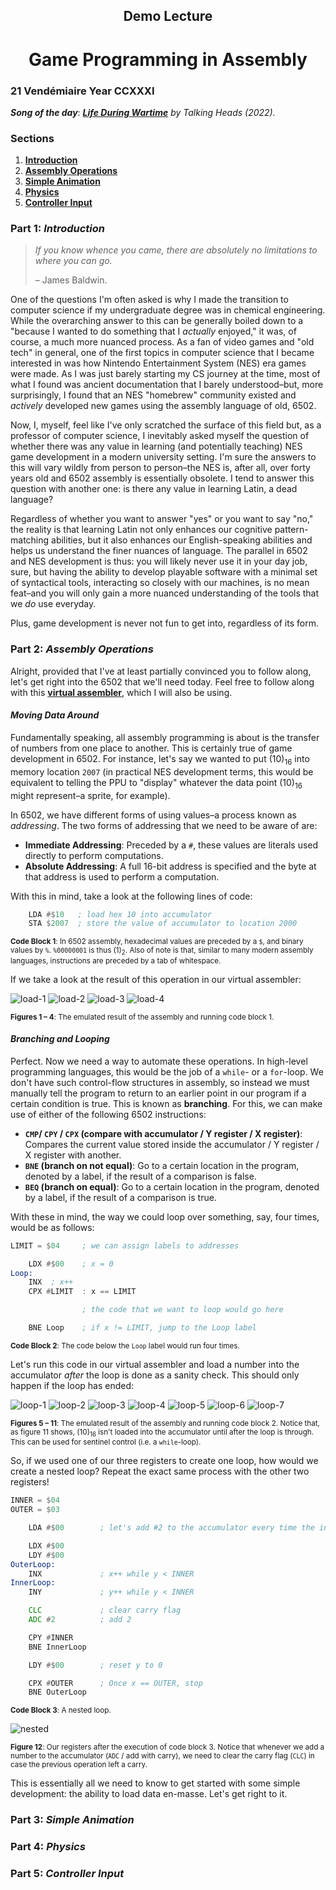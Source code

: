 <h2 align=center>Demo Lecture</h2>

<h1 align=center>Game Programming in Assembly</h1>

### 21 Vendémiaire Year CCXXXI

***Song of the day***: _[**Life During Wartime**](https://youtu.be/jLwZvg46jms) by Talking Heads (2022)._

### Sections

1. [**Introduction**](#part-0-introduction)
2. [**Assembly Operations**](#part-1-assembly-operations)
3. [**Simple Animation**](#part-2-the-interface-perspective)
4. [**Physics**](#part-3-in-the-wild)
5. [**Controller Input**](#part-4-controller-input)

### Part 1: _Introduction_

> _If you know whence you came, there are absolutely no limitations to where you can go._ 
>
> – James Baldwin.

One of the questions I'm often asked is why I made the transition to computer science if my undergraduate degree was in chemical engineering. While the overarching answer to this can be generally boiled down to a "because I wanted to do something that I _actually_ enjoyed," it was, of course, a much more nuanced process. As a fan of video games and "old tech" in general, one of the first topics in computer science that I became interested in was how Nintendo Entertainment System (NES) era games were made. As I was just barely starting my CS journey at the time, most of what I found was ancient documentation that I barely understood–but, more surprisingly, I found that an NES "homebrew" community existed and _actively_ developed new games using the assembly language of old, 6502.

Now, I, myself, feel like I've only scratched the surface of this field but, as a professor of computer science, I inevitably asked myself the question of whether there was any value in learning (and potentially teaching) NES game development in a modern university setting. I'm sure the answers to this will vary wildly from person to person–the NES is, after all, over forty years old and 6502 assembly is essentially obsolete. I tend to answer this question with another one: is there any value in learning Latin, a dead language?

Regardless of whether you want to answer "yes" or you want to say "no," the reality is that learning Latin not only enhances our cognitive pattern-matching abilities, but it also enhances our English-speaking abilities and helps us understand the finer nuances of language. The parallel in 6502 and NES development is thus: you will likely never use it in your day job, sure, but having the ability to develop playable software with a minimal set of syntactical tools, interacting so closely with our machines, is no mean feat–and you will only gain a more nuanced understanding of the tools that we _do_ use everyday.

Plus, game development is never not fun to get into, regardless of its form.

### Part 2: _Assembly Operations_

Alright, provided that I've at least partially convinced you to follow along, let's get right into the 6502 that we'll need today. Feel free to follow along with this [**virtual assembler**](https://www.masswerk.at/6502/assembler.html), which I will also be using.

#### ***Moving Data Around***

Fundamentally speaking, all assembly programming is about is the transfer of numbers from one place to another. This is certainly true of game development in 6502. For instance, let's say we wanted to put (10)<sub>16</sub> into memory location `2007` (in practical NES development terms, this would be equivalent to telling the PPU to "display" whatever the data point (10)<sub>16</sub> might represent–a sprite, for example).

In 6502, we have different forms of using values–a process known as _addressing_. The two forms of addressing that we need to be aware of are:

- **Immediate Addressing**: Preceded by a `#`, these values are literals used directly to perform computations.
- **Absolute Addressing**: A full 16-bit address is specified and the byte at that address is used to perform a computation.

With this in mind, take a look at the following lines of code:

```asm
    LDA #$10   ; load hex 10 into accumulator
    STA $2007  ; store the value of accumulator to location 2000
```

<sub>**Code Block 1**: In 6502 assembly, hexadecimal values are preceded by a `$`, and binary values by `%`. `%00000001` is thus (1)<sub>2</sub>. Also of note is that, similar to many modern assembly languages, instructions are preceded by a tab of whitespace.</sub>

If we take a look at the result of this operation in our virtual assembler:

![load-1](assets/images/load-1.png)
![load-2](assets/images/load-2.png)
![load-3](assets/images/load-3.png)
![load-4](assets/images/load-4.png)

<sub>**Figures 1 – 4**: The emulated result of the assembly and running code block 1.</sub>

#### ***Branching and Looping***

Perfect. Now we need a way to automate these operations. In high-level programming languages, this would be the job of a `while`- or a `for`-loop. We don't have such control-flow structures in assembly, so instead we must manually tell the program to return to an earlier point in our program if a certain condition is true. This is known as **branching**. For this, we can make use of either of the following 6502 instructions:

- **`CMP`/ `CPY` / `CPX` (compare with accumulator / Y register / X register)**: Compares the current value stored inside the accumulator / Y register / X register with another.
- **`BNE` (branch on not equal)**: Go to a certain location in the program, denoted by a label, if the result of a comparison is false.
- **`BEQ` (branch on equal)**: Go to a certain location in the program, denoted by a label, if the result of a comparison is true.

With these in mind, the way we could loop over something, say, four times, would be as follows:

```asm
LIMIT = $04     ; we can assign labels to addresses

    LDX #$00    ; x = 0
Loop:
    INX  ; x++
    CPX #LIMIT  : x == LIMIT

                ; the code that we want to loop would go here

    BNE Loop    ; if x != LIMIT, jump to the Loop label
```

<sub>**Code Block 2**: The code below the `Loop` label would run four times.</sub>

Let's run this code in our virtual assembler and load a number into the accumulator _after_ the loop is done as a sanity check. This should only happen if the loop has ended:

![loop-1](assets/images/loop-1.png)
![loop-2](assets/images/loop-2.png)
![loop-3](assets/images/loop-3.png)
![loop-4](assets/images/loop-4.png)
![loop-5](assets/images/loop-5.png)
![loop-6](assets/images/loop-6.png)
![loop-7](assets/images/loop-7.png)

<sub>**Figures 5 – 11**: The emulated result of the assembly and running code block 2. Notice that, as figure 11 shows, (10)<sub>16</sub> isn't loaded into the accumulator until after the loop is through. This can be used for sentinel control (i.e. a `while`-loop).</sub>

So, if we used one of our three registers to create one loop, how would we create a nested loop? Repeat the exact same process with the other two registers!

```asm
INNER = $04
OUTER = $03

    LDA #$00        ; let's add #2 to the accumulator every time the inner loop runs

    LDX #$00
    LDY #$00
OuterLoop:
    INX             ; x++ while y < INNER
InnerLoop:
    INY             ; y++ while y < INNER

    CLC             ; clear carry flag
    ADC #2          ; add 2

    CPY #INNER
    BNE InnerLoop

    LDY #$00        ; reset y to 0

    CPX #OUTER      ; Once x == OUTER, stop
    BNE OuterLoop
```

<sub>**Code Block 3**: A nested loop.</sub>

![nested](assets/images/nested.png)

<sub>**Figure 12**: Our registers after the execution of code block 3. Notice that whenever we add a number to the accumulator (`ADC` / add with carry), we need to clear the carry flag (`CLC`) in case the previous operation left a carry.</sub>

This is essentially all we need to know to get started with some simple development: the ability to load data en-masse. Let's get right to it.

### Part 3: _Simple Animation_

### Part 4: _Physics_

### Part 5: _Controller Input_
